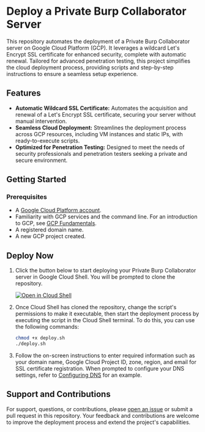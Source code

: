 # Deploy a Private Burp Collaborator Server
This repository automates the deployment of a Private Burp Collaborator server on Google Cloud Platform (GCP). It leverages a wildcard Let's Encrypt SSL certificate for enhanced security, complete with automatic renewal. Tailored for advanced penetration testing, this project simplifies the cloud deployment process, providing scripts and step-by-step instructions to ensure a seamless setup experience.

## Features
- **Automatic Wildcard SSL Certificate:** Automates the acquisition and renewal of a Let's Encrypt SSL certificate, securing your server without manual intervention.  
- **Seamless Cloud Deployment:** Streamlines the deployment process across GCP resources, including VM instances and static IPs, with ready-to-execute scripts.  
- **Optimized for Penetration Testing:** Designed to meet the needs of security professionals and penetration testers seeking a private and secure environment.  

## Getting Started


### Prerequisites

- A [Google Cloud Platform account](https://cloud.google.com/).
- Familiarity with GCP services and the command line. For an introduction to GCP, see [GCP Fundamentals](https://cloud.google.com/docs/overview).
- A registered domain name.
- A new GCP project created.

## Deploy Now

1. Click the button below to start deploying your Private Burp Collaborator server in Google Cloud Shell. You will be prompted to clone the repository.

    [![Open in Cloud Shell](https://gstatic.com/cloudssh/images/open-btn.svg)](https://shell.cloud.google.com/cloudshell/editor?cloudshell_git_repo=https://github.com/marksowell/burp-collaborator-deploy.git&show=terminal)

3. Once Cloud Shell has cloned the repository, change the script's permissions to make it executable, then start the deployment process by executing the script in the Cloud Shell terminal. To do this, you can use the following commands:  

    ```bash
    chmod +x deploy.sh
    ./deploy.sh
    ```

4. Follow the on-screen instructions to enter required information such as your domain name, Google Cloud Project ID, zone, region, and email for SSL certificate registration. When prompted to configure your DNS settings, refer to [Configuring DNS](https://medium.com/p/e4c98e046c00#a4d2) for an example.


## Support and Contributions
For support, questions, or contributions, please [open an issue](https://github.com/marksowell/burp-collaborator-deploy/issues) or submit a pull request in this repository. Your feedback and contributions are welcome to improve the deployment process and extend the project's capabilities.
